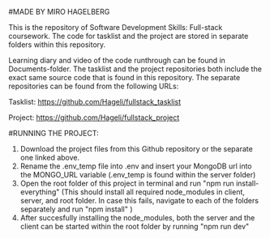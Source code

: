 #MADE BY MIRO HAGELBERG

This is the repository of Software Development Skills: Full-stack coursework. The code for tasklist and the project are stored in separate folders within this repository.

Learning diary and video of the code runthrough can be found in Documents-folder. The tasklist and the project repositories both include the exact same source code that is found in this repository. The separate repositories can be found from the following URLs:

Tasklist: https://github.com/Hageli/fullstack_tasklist

Project: https://github.com/Hageli/fullstack_project

#RUNNING THE PROJECT:

1. Download the project files from this Github repository or the separate one linked above.
2. Rename the .env_temp file into .env and insert your MongoDB url into the MONGO_URL variable (.env_temp is found within the server folder)
3. Open the root folder of this project in terminal and run "npm run install-everything" (This should install all required node_modules in client, server, and root folder. In case this fails, navigate to each of the folders separately and run "npm install" )
4. After succesfully installing the node_modules, both the server and the client can be started within the root folder by running "npm run dev"
